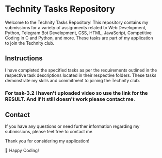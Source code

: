 # Technity Tasks Repository

Welcome to the Technity Tasks Repository! This repository contains my submissions for a variety of assignments related to Web Development, Python, Telegram Bot Development, CSS, HTML, JavaScript, Competitive Coding in C and Python, and more. These tasks are part of my application to join the Technity club.



## Instructions

I have completed the specified tasks as per the requirements outlined in the respective task descriptions located in their respective folders. These tasks demonstrate my skills and commitment to joining the Technity club.

### For task-3.2 I haven't uploaded video so use the link for the RESULT. And if it still doesn't work please contact me.

## Contact

If you have any questions or need further information regarding my submissions, please feel free to contact me.

Thank you for considering my application!

🚀 Happy Coding!
